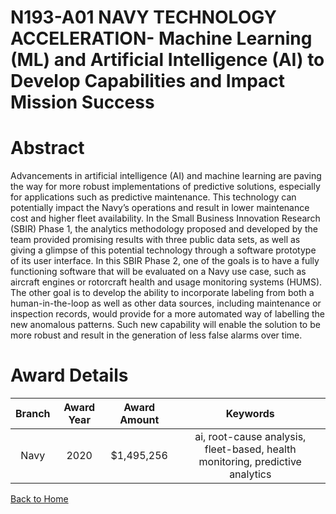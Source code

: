 
N193-A01 NAVY TECHNOLOGY ACCELERATION- Machine Learning (ML) and Artificial Intelligence (AI) to Develop Capabilities and Impact Mission Success
================================================================================================================================================

# Abstract


Advancements in artificial intelligence (AI) and machine learning are paving the way for more robust implementations of predictive solutions, especially for applications such as predictive maintenance. This technology can potentially impact the Navy’s operations and result in lower maintenance cost and higher fleet availability. In the Small Business Innovation Research (SBIR) Phase 1, the analytics methodology proposed and developed by the team provided promising results with three public data sets, as well as giving a glimpse of this potential technology through a software prototype of its user interface. In this SBIR Phase 2, one of the goals is to have a fully functioning software that will be evaluated on a Navy use case, such as aircraft engines or rotorcraft health and usage monitoring systems (HUMS). The other goal is to develop the ability to incorporate labeling from both a human-in-the-loop as well as other data sources, including maintenance or inspection records, would provide for a more automated way of labelling the new anomalous patterns. Such new capability will enable the solution to be more robust and result in the generation of less false alarms over time.  

# Award Details

|Branch|Award Year|Award Amount|Keywords|
| :---: | :---: | :---: | :---: |
|Navy|2020|$1,495,256|ai, root-cause analysis, fleet-based, health monitoring, predictive analytics|
  
  


[Back to Home](https://github.com/chrischow/dod_sbir_awards#2106)